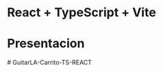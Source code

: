 # React + TypeScript + Vite
#
# Presentacion 




#   G u i t a r L A - C a r r i t o - T S - R E A C T 
 
 
